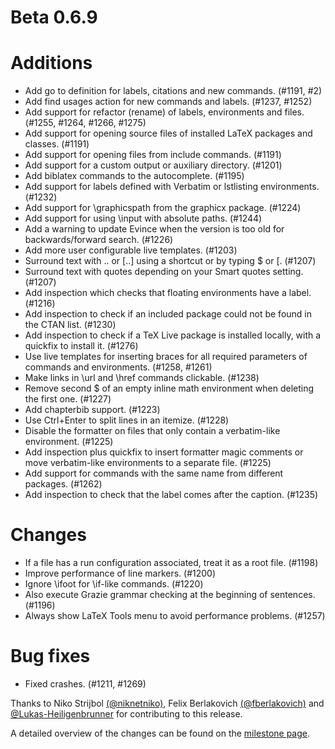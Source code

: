 # Beta 0.6.9

# Additions
* Add go to definition for labels, citations and new commands. (#1191, #2)
* Add find usages action for new commands and labels. (#1237, #1252)
* Add support for refactor (rename) of labels, environments and files. (#1255, #1264, #1266, #1275)
* Add support for opening source files of installed LaTeX packages and classes. (#1191)
* Add support for opening files from include commands. (#1191)
* Add support for a custom output or auxiliary directory. (#1201)
* Add biblatex commands to the autocomplete. (#1195)
* Add support for labels defined with Verbatim or lstlisting environments. (#1232)
* Add support for \graphicspath from the graphicx package. (#1224)
* Add support for using \input with absolute paths. (#1244)
* Add a warning to update Evince when the version is too old for backwards/forward search. (#1226)
* Add more user configurable live templates. (#1203)
* Surround text with $..$ or [..] using a shortcut or by typing $ or [. (#1207)
* Surround text with quotes depending on your Smart quotes setting. (#1207)
* Add inspection which checks that floating environments have a label. (#1216)
* Add inspection to check if an included package could not be found in the CTAN list. (#1230)
* Add inspection to check if a TeX Live package is installed locally, with a quickfix to install it. (#1276)
* Use live templates for inserting braces for all required parameters of commands and environments. (#1258, #1261)
* Make links in \url and \href commands clickable. (#1238)
* Remove second $ of an empty inline math environment when deleting the first one. (#1227)
* Add chapterbib support. (#1223)
* Use Ctrl+Enter to split lines in an itemize. (#1228)
* Disable the formatter on files that only contain a verbatim-like environment. (#1225)
* Add inspection plus quickfix to insert formatter magic comments or move verbatim-like environments to a separate file. (#1225)
* Add support for commands with the same name from different packages. (#1262)
* Add inspection to check that the label comes after the caption. (#1235)

# Changes
* If a file has a run configuration associated, treat it as a root file. (#1198)
* Improve performance of line markers. (#1200)
* Ignore \ifoot for \if-like commands. (#1220)
* Also execute Grazie grammar checking at the beginning of sentences. (#1196)
* Always show LaTeX Tools menu to avoid performance problems. (#1257)

# Bug fixes
* Fixed crashes. (#1211, #1269)

Thanks to Niko Strijbol [(@niknetniko)](https://github.com/niknetniko), Felix Berlakovich [(@fberlakovich)](https://github.com/fberlakovich) and [@Lukas-Heiligenbrunner](https://github.com/Lukas-Heiligenbrunner) for contributing to this release.

A detailed overview of the changes can be found on the [milestone page](https://github.com/Hannah-Sten/TeXiFy-IDEA/milestone/18?closed=1).
